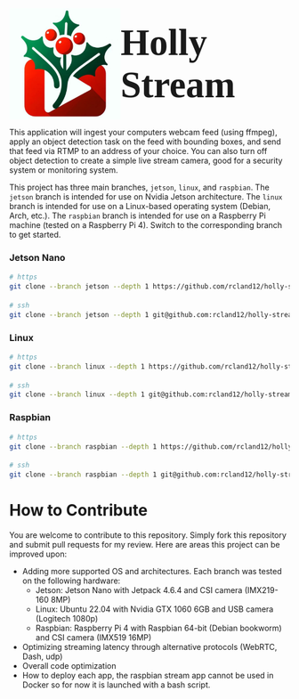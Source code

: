 <div style="display: flex; justify-content: space-evenly; align-items: center;">
    <img src="./logo.jpg" alt="Failed to load image." style="width: 200px;">
    <span style="font-family: Georgia, serif; font-size: 50pt; font-weight: 800;">Holly Stream</span>
</div>

This application will ingest your computers webcam feed (using ffmpeg), apply an object detection task on the feed with bounding boxes, and send that feed via RTMP to an address of your choice. You can also turn off object detection to create a simple live stream camera, good for a security system or monitoring system.

This project has three main branches, `jetson`, `linux`, and `raspbian`. The `jetson` branch is intended for use on Nvidia Jetson architecture. The `linux` branch is intended for use on a Linux-based operating system (Debian, Arch, etc.). The `raspbian` branch is intended for use on a Raspberry Pi machine (tested on a Raspberry Pi 4). Switch to the corresponding branch to get started.

### Jetson Nano
```bash
# https
git clone --branch jetson --depth 1 https://github.com/rcland12/holly-stream.git

# ssh
git clone --branch jetson --depth 1 git@github.com:rcland12/holly-stream.git
```

### Linux
```bash
# https
git clone --branch linux --depth 1 https://github.com/rcland12/holly-stream.git

# ssh
git clone --branch linux --depth 1 git@github.com:rcland12/holly-stream.git
```

### Raspbian
```bash
# https
git clone --branch raspbian --depth 1 https://github.com/rcland12/holly-stream.git

# ssh
git clone --branch raspbian --depth 1 git@github.com:rcland12/holly-stream.git
```

# How to Contribute
You are welcome to contribute to this repository. Simply fork this repository and submit pull requests for my review. Here are areas this project can be improved upon:

* Adding more supported OS and architectures. Each branch was tested on the following hardware:
    * Jetson: Jetson Nano with Jetpack 4.6.4 and CSI camera (IMX219-160 8MP)
    * Linux: Ubuntu 22.04 with Nvidia GTX 1060 6GB and USB camera (Logitech 1080p)
    * Raspbian: Raspberry Pi 4 with Raspbian 64-bit (Debian bookworm) and CSI camera (IMX519 16MP)
* Optimizing streaming latency through alternative protocols (WebRTC, Dash, udp)
* Overall code optimization
* How to deploy each app, the raspbian stream app cannot be used in Docker so for now it is launched with a bash script.